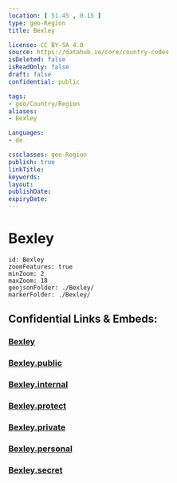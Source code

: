```yaml
---
location: [ 51.45 , 0.15 ] 
type: geo-Region
title: Bexley

license: CC BY-SA 4.0
source: https://datahub.io/core/country-codes
isDeleted: false
isReadOnly: false
draft: false
confidential: public

tags:
- geo/Country/Region
aliases:
- Bexley

Languages:
- de

cssclasses: geo-Region
publish: true
linkTitle: 
keywords: 
layout: 
publishDate: 
expiryDate: 
---
```


# Bexley

```leaflet
id: Bexley
zoomFeatures: true 
minZoom: 2 
maxZoom: 18
geojsonFolder: ./Bexley/
markerFolder: ./Bexley/
```


## Confidential Links & Embeds: 

### [Bexley](/_Standards/Earth/Continent/Europe/Europe~North/UK/England/Regions~England/London,Greater/cities~GreaterLondon/Bexley.md) 

### [Bexley.public](/_public/Earth/Continent/Europe/Europe~North/UK/England/Regions~England/London,Greater/cities~GreaterLondon/Bexley.public.md) 

### [Bexley.internal](/_internal/Earth/Continent/Europe/Europe~North/UK/England/Regions~England/London,Greater/cities~GreaterLondon/Bexley.internal.md) 

### [Bexley.protect](/_protect/Earth/Continent/Europe/Europe~North/UK/England/Regions~England/London,Greater/cities~GreaterLondon/Bexley.protect.md) 

### [Bexley.private](/_private/Earth/Continent/Europe/Europe~North/UK/England/Regions~England/London,Greater/cities~GreaterLondon/Bexley.private.md) 

### [Bexley.personal](/_personal/Earth/Continent/Europe/Europe~North/UK/England/Regions~England/London,Greater/cities~GreaterLondon/Bexley.personal.md) 

### [Bexley.secret](/_secret/Earth/Continent/Europe/Europe~North/UK/England/Regions~England/London,Greater/cities~GreaterLondon/Bexley.secret.md)

